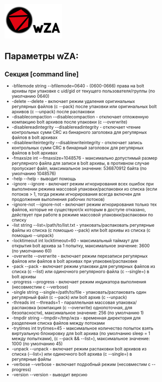 <img src="/images/logo.png" alt="wZD Logo"/>

Параметры wZA:
========

Секция [command line]
------------

- -bfilemode string
        --bfilemode=0640 - (0600-0666) права на bolt архивы при упаковке с uid/gid от текущего пользователя/группы (по умолчанию 0640)
- -delete
        --delete - включает режим удаления оригинальных регулярных файлов (с --pack) после упаковки или оригинальных bolt архивов (с --unpack) после распаковки
- -disablecompaction
        --disablecompaction - отключает отложенную компакцию bolt архивов после упаковки (с --overwrite)
- -disablereadintegrity
        --disablereadintegrity - отключает чтение контрольных сумм CRC из бинарного заголовка для регулярных файлов в bolt архивах
- -disablewriteintegrity
        --disablewriteintegrity - отключает запись контрольных сумм CRC в бинарный заголовок для регулярных файлов в bolt архивах
- -fmaxsize int
        --fmaxsize=1048576 - максимально допустимый размер регулярного файла для записи в bolt архивы, в противном случае пропускает файл, максимальное значение: 536870912 байта (по умолчанию 1048576)
- -help
        --help - выводит помощь
- -ignore
        --ignore - включает режим игнорирования всех ошибок при выполнении режима массовой упаковки/распаковки из списка (если потоков > 1, тогда режим игнорирования всегда включен для продолжения выполнения рабочих потоков)
- -ignore-not
        --ignore-not - включает режим игнорирования только тех файлов, которые не существуют/к которым в доступе отказано, действует при работе в режиме массовой упаковки/распаковки по списку
- -list string
        --list=/path/to/list.txt - упаковать/распаковать регулярные файлы из списка (с помощью --pack) или bolt архивы из списка (с помощью --unpack)
- -locktimeout int
        locktimeout=60 - максимальный таймаут для открытия bolt архива за 1 попытку, максимальное значение: 3600 (по умолчанию 60)
- -overwrite
        --overwrite - включает режим перезаписи регулярных файлов или файлов в bolt архивах при упаковке/распаковке
- -pack
        --pack - включает режим упаковки для регулярных файлов из списка (с --list) или одиночного регулярного файла (с --single=) в bolt архивы
- -progress
        --progress - включает режим индикатора выполнения (несовместим с --verbose)
- -single string
        --single=/path/to/file - упаковать/распаковать один регулярный файл (с --pack) или bolt архив (с --unpack)
- -threads int
        --threads=1 - параллельная массовая упаковка/распаковка (компакция (с --overwrite) однопоточная, для безопасности), максимальное значение: 256 (по умолчанию 1)
- -tmpdir string
        --tmpdir=/tmp/wza - временная директория для разделения списка файлов между потоками
- -trytimes int
        trytimes=45 - максимальное количество попыток взять виртуальную блокировку для bolt архива (по умолчанию sleep = 1 между попытками), (с --pack && --list=), максимальное значение: 1000 (по умолчанию 45)
- -unpack
        --unpack - включает режим распаковки bolt архивов из списка (--list=) или одиночного bolt архива (с --single=) в регулярные файлы
- -verbose
        --verbose - включает подробный режим (несовместим с --progress)
- -version
        --version - выводит версию

